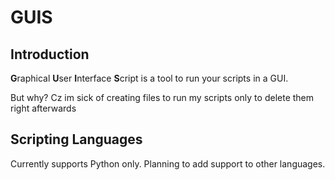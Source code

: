 # GUIS 

## Introduction

**G**raphical **U**ser **I**nterface **S**cript is a tool to run your scripts in a GUI. 

But why? Cz im sick of creating files to run my scripts only to delete them right afterwards

## Scripting Languages
Currently supports Python only. Planning to add support to other languages.